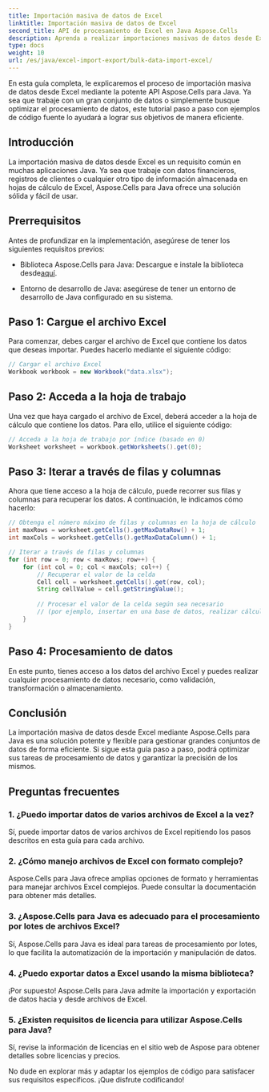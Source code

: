 ```yaml
---
title: Importación masiva de datos de Excel
linktitle: Importación masiva de datos de Excel
second_title: API de procesamiento de Excel en Java Aspose.Cells
description: Aprenda a realizar importaciones masivas de datos desde Excel con Aspose.Cells para la API de Java. Agilice el procesamiento de datos con esta guía paso a paso.
type: docs
weight: 10
url: /es/java/excel-import-export/bulk-data-import-excel/
---
```


En esta guía completa, le explicaremos el proceso de importación masiva de datos desde Excel mediante la potente API Aspose.Cells para Java. Ya sea que trabaje con un gran conjunto de datos o simplemente busque optimizar el procesamiento de datos, este tutorial paso a paso con ejemplos de código fuente lo ayudará a lograr sus objetivos de manera eficiente.

## Introducción

La importación masiva de datos desde Excel es un requisito común en muchas aplicaciones Java. Ya sea que trabaje con datos financieros, registros de clientes o cualquier otro tipo de información almacenada en hojas de cálculo de Excel, Aspose.Cells para Java ofrece una solución sólida y fácil de usar.

## Prerrequisitos

Antes de profundizar en la implementación, asegúrese de tener los siguientes requisitos previos:

-  Biblioteca Aspose.Cells para Java: Descargue e instale la biblioteca desde[aquí](https://releases.aspose.com/cells/java/).

- Entorno de desarrollo de Java: asegúrese de tener un entorno de desarrollo de Java configurado en su sistema.

## Paso 1: Cargue el archivo Excel

Para comenzar, debes cargar el archivo de Excel que contiene los datos que deseas importar. Puedes hacerlo mediante el siguiente código:

```java
// Cargar el archivo Excel
Workbook workbook = new Workbook("data.xlsx");
```

## Paso 2: Acceda a la hoja de trabajo

Una vez que haya cargado el archivo de Excel, deberá acceder a la hoja de cálculo que contiene los datos. Para ello, utilice el siguiente código:

```java
// Acceda a la hoja de trabajo por índice (basado en 0)
Worksheet worksheet = workbook.getWorksheets().get(0);
```

## Paso 3: Iterar a través de filas y columnas

Ahora que tiene acceso a la hoja de cálculo, puede recorrer sus filas y columnas para recuperar los datos. A continuación, le indicamos cómo hacerlo:

```java
// Obtenga el número máximo de filas y columnas en la hoja de cálculo
int maxRows = worksheet.getCells().getMaxDataRow() + 1;
int maxCols = worksheet.getCells().getMaxDataColumn() + 1;

// Iterar a través de filas y columnas
for (int row = 0; row < maxRows; row++) {
    for (int col = 0; col < maxCols; col++) {
        // Recuperar el valor de la celda
        Cell cell = worksheet.getCells().get(row, col);
        String cellValue = cell.getStringValue();
        
        // Procesar el valor de la celda según sea necesario
        // (por ejemplo, insertar en una base de datos, realizar cálculos, etc.)
    }
}
```

## Paso 4: Procesamiento de datos

En este punto, tienes acceso a los datos del archivo Excel y puedes realizar cualquier procesamiento de datos necesario, como validación, transformación o almacenamiento.

## Conclusión

La importación masiva de datos desde Excel mediante Aspose.Cells para Java es una solución potente y flexible para gestionar grandes conjuntos de datos de forma eficiente. Si sigue esta guía paso a paso, podrá optimizar sus tareas de procesamiento de datos y garantizar la precisión de los mismos.

## Preguntas frecuentes

### 1. ¿Puedo importar datos de varios archivos de Excel a la vez?

Sí, puede importar datos de varios archivos de Excel repitiendo los pasos descritos en esta guía para cada archivo.

### 2. ¿Cómo manejo archivos de Excel con formato complejo?

Aspose.Cells para Java ofrece amplias opciones de formato y herramientas para manejar archivos Excel complejos. Puede consultar la documentación para obtener más detalles.

### 3. ¿Aspose.Cells para Java es adecuado para el procesamiento por lotes de archivos Excel?

Sí, Aspose.Cells para Java es ideal para tareas de procesamiento por lotes, lo que facilita la automatización de la importación y manipulación de datos.

### 4. ¿Puedo exportar datos a Excel usando la misma biblioteca?

¡Por supuesto! Aspose.Cells para Java admite la importación y exportación de datos hacia y desde archivos de Excel.

### 5. ¿Existen requisitos de licencia para utilizar Aspose.Cells para Java?

Sí, revise la información de licencias en el sitio web de Aspose para obtener detalles sobre licencias y precios.

No dude en explorar más y adaptar los ejemplos de código para satisfacer sus requisitos específicos. ¡Que disfrute codificando!
